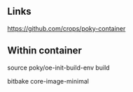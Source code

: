 
## Links

https://github.com/crops/poky-container

## Within container

source poky/oe-init-build-env build

bitbake core-image-minimal
